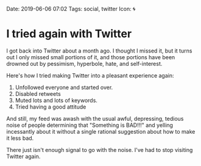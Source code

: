 Date: 2019-06-06 07:02
Tags: social, twitter
Icon: 🌀

# I tried again with Twitter

I got back into Twitter about a month ago. I thought I missed it, but it turns out I only missed small portions of it, and those portions have been drowned out by pessimism, hyperbole, hate, and self-interest.

Here's how I tried making Twitter into a pleasant experience again:

1. Unfollowed everyone and started over.
2. Disabled retweets
3. Muted lots and lots of keywords.
4. Tried having a good attitude

And still, my feed was awash with the usual awful, depressing, tedious noise of people determining that "Something is BAD!!!" and yelling incessantly about it without a single rational suggestion about how to make it less bad.

There just isn't enough signal to go with the noise. I've had to stop visiting Twitter again.